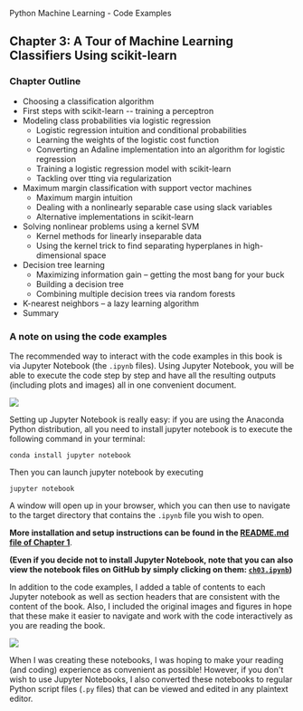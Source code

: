 Python Machine Learning - Code Examples


##  Chapter 3: A Tour of Machine Learning Classifiers Using scikit-learn

### Chapter Outline

- Choosing a classification algorithm
- First steps with scikit-learn -- training a perceptron
- Modeling class probabilities via logistic regression
  - Logistic regression intuition and conditional probabilities
  - Learning the weights of the logistic cost function
  - Converting an Adaline implementation into an algorithm for logistic regression
  - Training a logistic regression model with scikit-learn
  - Tackling over tting via regularization
- Maximum margin classification with support vector machines
  - Maximum margin intuition
  - Dealing with a nonlinearly separable case using slack variables
  - Alternative implementations in scikit-learn
- Solving nonlinear problems using a kernel SVM
  - Kernel methods for linearly inseparable data
  - Using the kernel trick to find separating hyperplanes in high-dimensional space
- Decision tree learning
  - Maximizing information gain – getting the most bang for your buck
  - Building a decision tree
  - Combining multiple decision trees via random forests
- K-nearest neighbors – a lazy learning algorithm
- Summary

### A note on using the code examples

The recommended way to interact with the code examples in this book is via Jupyter Notebook (the `.ipynb` files). Using Jupyter Notebook, you will be able to execute the code step by step and have all the resulting outputs (including plots and images) all in one convenient document.

![](../ch02/images/jupyter-example-1.png)



Setting up Jupyter Notebook is really easy: if you are using the Anaconda Python distribution, all you need to install jupyter notebook is to execute the following command in your terminal:

    conda install jupyter notebook

Then you can launch jupyter notebook by executing

    jupyter notebook

A window will open up in your browser, which you can then use to navigate to the target directory that contains the `.ipynb` file you wish to open.

**More installation and setup instructions can be found in the [README.md file of Chapter 1](../ch01/README.md)**.

**(Even if you decide not to install Jupyter Notebook, note that you can also view the notebook files on GitHub by simply clicking on them: [`ch03.ipynb`](ch03.ipynb))**

In addition to the code examples, I added a table of contents to each Jupyter notebook as well as section headers that are consistent with the content of the book. Also, I included the original images and figures in hope that these make it easier to navigate and work with the code interactively as you are reading the book.

![](../ch02/images/jupyter-example-2.png)


When I was creating these notebooks, I was hoping to make your reading (and coding) experience as convenient as possible! However, if you don't wish to use Jupyter Notebooks, I also converted these notebooks to regular Python script files (`.py` files) that can be viewed and edited in any plaintext editor. 